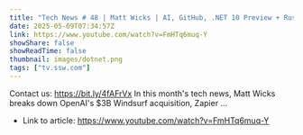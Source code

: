 ```yaml
---
title: "Tech News # 48 | Matt Wicks | AI, GitHub, .NET 10 Preview + Russian Influence on Chatbots"
date: 2025-05-09T07:34:57Z
link: https://www.youtube.com/watch?v=FmHTq6muq-Y
showShare: false
showReadTime: false
thumbnail: images/dotnet.png
tags: ["tv.ssw.com"]
---
```

Contact us: https://bit.ly/4fAFrVx In this month's tech news, Matt Wicks breaks down OpenAI's $3B Windsurf acquisition, Zapier ...

- Link to article: https://www.youtube.com/watch?v=FmHTq6muq-Y